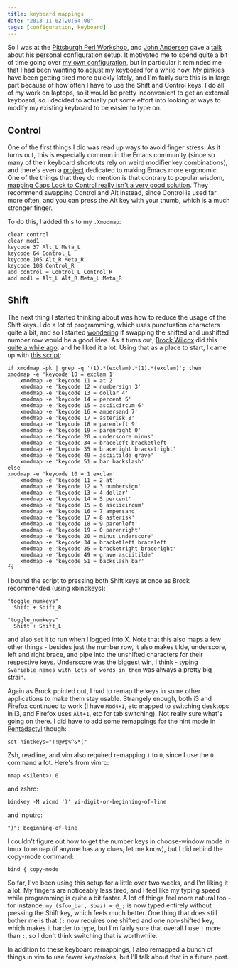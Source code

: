 ```yaml
---
title: keyboard mappings
date: "2013-11-02T20:54:00"
tags: [configuration, keyboard]
---
```


So I was at the [Pittsburgh Perl Workshop](http://pghpw.org/ppw2013/), and
[John Anderson](https://twitter.com/genehack) gave a
[talk](http://pghpw.org/ppw2013/talk/5084) about his personal configuration
setup. It motivated me to spend quite a bit of time going over [my own
configuration](https://github.com/doy/conf), but in particular it reminded me
that I had been wanting to adjust my keyboard for a while now. My pinkies have
been getting tired more quickly lately, and I'm fairly sure this is in large
part because of how often I have to use the Shift and Control keys. I do all
of my work on laptops, so it would be pretty inconvenient to get an external
keyboard, so I decided to actually put some effort into looking at ways to
modify my existing keyboard to be easier to type on.

## Control

One of the first things I did was read up ways to avoid finger stress. As it
turns out, this is especially common in the Emacs community (since so many of
their keyboard shortcuts rely on weird modifier key combinations), and there's
even a [project](http://ergoemacs.org/) dedicated to making Emacs more
ergonomic. One of the things that they do mention is that contrary to popular
wisdom, [mapping Caps Lock to Control really isn't a very good
solution](http://ergoemacs.org/emacs/swap_CapsLock_Ctrl.html). They recommend
swapping Control and Alt instead, since Control is used far more often, and
you can press the Alt key with your thumb, which is a much stronger finger.

To do this, I added this to my `.Xmodmap`:

    clear control
    clear mod1
    keycode 37 Alt_L Meta_L
    keycode 64 Control_L
    keycode 105 Alt_R Meta_R
    keycode 108 Control_R
    add control = Control_L Control_R
    add mod1 = Alt_L Alt_R Meta_L Meta_R

## Shift

The next thing I started thinking about was how to reduce the usage of the
Shift keys. I do a lot of programming, which uses punctuation characters quite
a bit, and so I started
[wondering](https://twitter.com/doyster/status/388138795557978112) if swapping
the shifted and unshifted number row would be a good idea. As it turns out,
[Brock Wilcox](https://twitter.com/awwaiid) did this [quite a while
ago](http://thelackthereof.org/Keyboard_Number-Symbol_Swap), and he liked it a
lot. Using that as a place to start, I came up with [this
script](https://github.com/doy/conf/blob/master/bin/toggle_numkeys):

    if xmodmap -pk | grep -q '(1).*(exclam).*(1).*(exclam)'; then
    xmodmap -e 'keycode 10 = exclam 1'
        xmodmap -e 'keycode 11 = at 2'
        xmodmap -e 'keycode 12 = numbersign 3'
        xmodmap -e 'keycode 13 = dollar 4'
        xmodmap -e 'keycode 14 = percent 5'
        xmodmap -e 'keycode 15 = asciicircum 6'
        xmodmap -e 'keycode 16 = ampersand 7'
        xmodmap -e 'keycode 17 = asterisk 8'
        xmodmap -e 'keycode 18 = parenleft 9'
        xmodmap -e 'keycode 19 = parenright 0'
        xmodmap -e 'keycode 20 = underscore minus'
        xmodmap -e 'keycode 34 = braceleft bracketleft'
        xmodmap -e 'keycode 35 = braceright bracketright'
        xmodmap -e 'keycode 49 = asciitilde grave'
        xmodmap -e 'keycode 51 = bar backslash'
    else
    xmodmap -e 'keycode 10 = 1 exclam'
        xmodmap -e 'keycode 11 = 2 at'
        xmodmap -e 'keycode 12 = 3 numbersign'
        xmodmap -e 'keycode 13 = 4 dollar'
        xmodmap -e 'keycode 14 = 5 percent'
        xmodmap -e 'keycode 15 = 6 asciicircum'
        xmodmap -e 'keycode 16 = 7 ampersand'
        xmodmap -e 'keycode 17 = 8 asterisk'
        xmodmap -e 'keycode 18 = 9 parenleft'
        xmodmap -e 'keycode 19 = 0 parenright'
        xmodmap -e 'keycode 20 = minus underscore'
        xmodmap -e 'keycode 34 = bracketleft braceleft'
        xmodmap -e 'keycode 35 = bracketright braceright'
        xmodmap -e 'keycode 49 = grave asciitilde'
        xmodmap -e 'keycode 51 = backslash bar'
    fi

I bound the script to pressing both Shift keys at once as Brock recommended
(using xbindkeys):

    "toggle_numkeys"
      Shift + Shift_R

    "toggle_numkeys"
      Shift + Shift_L

and also set it to run when I logged into X. Note that this also maps a few
other things - besides just the number row, it also makes tilde, underscore,
left and right brace, and pipe into the unshifted characters for their
respective keys. Underscore was the biggest win, I think - typing
`$variable_names_with_lots_of_words_in_them` was always a pretty big strain.

Again as Brock pointed out, I had to remap the keys in some other applications
to make them stay usable. Strangely enough, both i3 and Firefox continued to
work (I have `Mod4+1`, etc mapped to switching desktops in i3, and Firefox
uses `Alt+1`, etc for tab switching). Not really sure what's going on there. I
did have to add some remappings for the hint mode in
[Pentadactyl](http://5digits.org/pentadactyl/) though:

    set hintkeys=")!@#$%^&*("

Zsh, readline, and vim also required remapping `)` to `0`, since I use the `0`
command a lot. Here's from vimrc:

    nmap <silent>) 0

and zshrc:

    bindkey -M vicmd ')' vi-digit-or-beginning-of-line

and inputrc:

    ")": beginning-of-line

I couldn't figure out how to get the number keys in choose-window mode in tmux
to remap (if anyone has any clues, let me know), but I did rebind the
copy-mode command:

    bind { copy-mode

So far, I've been using this setup for a little over two weeks, and I'm liking
it a lot. My fingers are noticeably less tired, and I feel like my typing
speed while programming is quite a bit faster. A lot of things feel more
natural too - for instance, `my ($foo_bar, $baz) = @_;` is now typed entirely
without pressing the Shift key, which feels much better. One thing that does
still bother me is that `(:` now requires one shifted and one non-shifted key,
which makes it harder to type, but I'm fairly sure that overall I use `;` more
than `:`, so I don't think switching that is worthwhile.

In addition to these keyboard remappings, I also remapped a bunch of things in
vim to use fewer keystrokes, but I'll talk about that in a future post.

